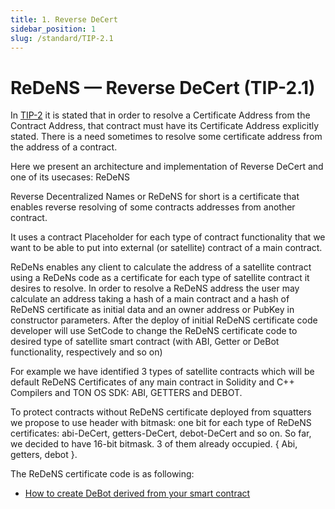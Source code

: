 ```yaml
---
title: 1. Reverse DeCert
sidebar_position: 1
slug: /standard/TIP-2.1
---
```


# ReDeNS — Reverse DeCert (TIP-2.1)

In [TIP-2](core-description.md) it is stated that in order to resolve a Certificate Address from the Contract Address, that contract must have its Certificate Address explicitly stated. There is a need sometimes to resolve some certificate address from the address of a contract.

Here we present an architecture and implementation of Reverse DeCert and one of its usecases: ReDeNS

Reverse Decentralized Names or ReDeNS for short is a certificate that enables reverse resolving of some contracts addresses from another contract.

It uses a contract Placeholder for each type of contract functionality that we want to be able to put into external (or satellite) contract of a main contract.

ReDeNs enables any client to calculate the address of a satellite contract using a ReDeNs code as a certificate for each type of satellite contract it desires to resolve. In order to resolve a ReDeNS address the user may calculate an address taking a hash of a main contract and a hash of ReDeNS certificate as initial data and an owner address or PubKey in constructor parameters. After the deploy of initial ReDeNS certificate code developer will use SetCode to change the ReDeNS certificate code to desired type of satellite smart contract (with ABI, Getter or DeBot functionality, respectively and so on)

For example we have identified 3 types of satellite contracts which will be default ReDeNS Certificates of any main contract in Solidity and C++ Compilers and TON OS SDK: ABI, GETTERS and DEBOT.

To protect contracts without ReDeNS certificate deployed from squatters we propose to use header with bitmask: one bit for each type of ReDeNS certificates: abi-DeCert, getters-DeCert, debot-DeCert and so on. So far, we decided to have 16-bit bitmask. 3 of them already occupied. { Abi, getters, debot }.

The ReDeNS certificate code is as following:

- [How to create DeBot derived from your smart contract](https://github.com/tonlabs/ton-labs-contracts/tree/master/dens/redens)
